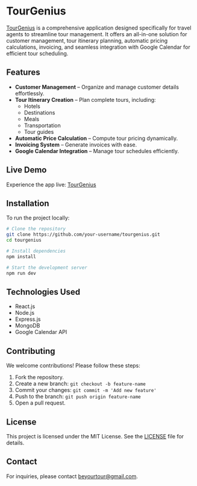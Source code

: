 # TourGenius

[TourGenius](https://tourgenius.vercel.app) is a comprehensive application designed specifically for travel agents to streamline tour management. It offers an all-in-one solution for customer management, tour itinerary planning, automatic pricing calculations, invoicing, and seamless integration with Google Calendar for efficient tour scheduling.

## Features

- **Customer Management** – Organize and manage customer details effortlessly.
- **Tour Itinerary Creation** – Plan complete tours, including:
  - Hotels
  - Destinations
  - Meals
  - Transportation
  - Tour guides
- **Automatic Price Calculation** – Compute tour pricing dynamically.
- **Invoicing System** – Generate invoices with ease.
- **Google Calendar Integration** – Manage tour schedules efficiently.

## Live Demo
Experience the app live: [TourGenius](https://tourgenius.vercel.app)

## Installation
To run the project locally:

```sh
# Clone the repository
git clone https://github.com/your-username/tourgenius.git
cd tourgenius

# Install dependencies
npm install

# Start the development server
npm run dev
```

## Technologies Used
- React.js
- Node.js
- Express.js
- MongoDB
- Google Calendar API

## Contributing
We welcome contributions! Please follow these steps:
1. Fork the repository.
2. Create a new branch: `git checkout -b feature-name`
3. Commit your changes: `git commit -m 'Add new feature'`
4. Push to the branch: `git push origin feature-name`
5. Open a pull request.

## License
This project is licensed under the MIT License. See the [LICENSE](LICENSE) file for details.

## Contact
For inquiries, please contact [beyourtour@gmail.com](mailto:beyourtour@gmail.com).
